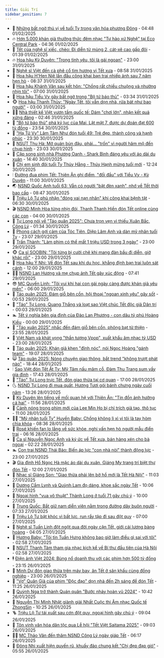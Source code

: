 ```yaml
---
title: Giải Trí
sidebar_position: 7
---
```


<!-- dantri-giai-tri:START -->
- 🤩 [Những bất ngờ thú vị về tuổi Tỵ trong văn hóa phương Đông](https://dantri.com.vn/giai-tri/nhung-bat-ngo-thu-vi-ve-tuoi-ty-trong-van-hoa-phuong-dong-20250129102310858.htm) - 04:48 01/02/2025
- 🔥 [Hơn 5.000 khán giả thưởng thức đêm nhạc &quot;Tự hào xứ Nghệ&quot; tại Eco Central Park](https://dantri.com.vn/giai-tri/hon-5000-khan-gia-thuong-thuc-dem-nhac-tu-hao-xu-nghe-tai-eco-central-park-20250201105921085.htm) - 04:36 01/02/2025
- 🚀 [Tết của nghệ sĩ xiếc, chèo: Đi diễn từ mùng 2, cát-xê cao gấp đôi](https://dantri.com.vn/giai-tri/tet-cua-nghe-si-xiec-cheo-di-dien-tu-mung-2-cat-xe-cao-gap-doi-20250125005323876.htm) - 01:39 01/02/2025
- 🔥 [Hoa hậu Kỳ Duyên: &quot;Trong tình yêu, tôi là gái ngoan&quot;](https://dantri.com.vn/giai-tri/hoa-hau-ky-duyen-trong-tinh-yeu-toi-la-gai-ngoan-20250131011215171.htm) - 23:00 31/01/2025
- 🌈 [Nghệ sĩ Việt đến cà phê cổ tìm hương vị Tết xưa](https://dantri.com.vn/giai-tri/nghe-si-viet-den-ca-phe-co-tim-huong-vi-tet-xua-20250131141426636.htm) - 08:58 31/01/2025
- 📝 [Hoa hậu H&#39;Hen Niê lần đầu công khai bạn trai nhiếp ảnh sau 7 năm hẹn hò](https://dantri.com.vn/giai-tri/hoa-hau-hhen-nie-lan-dau-cong-khai-ban-trai-nhiep-anh-sau-7-nam-hen-ho-20250131142144895.htm) - 08:37 31/01/2025
- 💪 [Hoa hậu Khánh Vân sau kết hôn: &quot;Chồng rất chiều chuộng và nhường nhịn tôi&quot;](https://dantri.com.vn/giai-tri/hoa-hau-khanh-van-sau-ket-hon-chong-rat-chieu-chuong-va-nhuong-nhin-toi-20250127171847801.htm) - 07:00 31/01/2025
- 🤡 [Hoa hậu Tiểu Vy gây bất ngờ trong &quot;Bộ tứ báo thủ&quot;](https://dantri.com.vn/giai-tri/hoa-hau-tieu-vy-gay-bat-ngo-trong-bo-tu-bao-thu-20250131103446393.htm) - 03:34 31/01/2025
- 🐵 [Hoa hậu Thanh Thủy: &quot;Ngày Tết, tôi vẫn dọn nhà, rửa bát như bao người&quot;](https://dantri.com.vn/giai-tri/hoa-hau-thanh-thuy-ngay-tet-toi-van-don-nha-rua-bat-nhu-bao-nguoi-20250102142817423.htm) - 03:00 31/01/2025
- 🧑‍🏫 [Nhà thiết kế Việt vươn tầm quốc tế: Dám &quot;chơi lớn&quot;, nhận kết quả xứng đáng](https://dantri.com.vn/tet-2025/nha-thiet-ke-viet-vuon-tam-quoc-te-dam-choi-lon-nhan-ket-qua-xung-dang-20250125174503527.htm) - 02:46 31/01/2025
- 💂 [&quot;Bộ tứ báo thủ&quot; phá kỷ lục của Mai, Lật mặt 7, được dự đoán đạt 600 tỷ đồng](https://dantri.com.vn/giai-tri/bo-tu-bao-thu-pha-ky-luc-cua-mai-lat-mat-7-duoc-du-doan-dat-600-ty-dong-20250130225235888.htm) - 23:54 30/01/2025
- 🤠 [&quot;Hạ Tử Vy&quot; Lâm Tâm Như đón tuổi 49: Trẻ đẹp, thành công và hạnh phúc](https://dantri.com.vn/giai-tri/ha-tu-vy-lam-tam-nhu-don-tuoi-49-tre-dep-thanh-cong-va-hanh-phuc-20250129115515754.htm) - 23:30 30/01/2025
- 🫶 [NSƯT Thu Hà: Mở quán bún đậu, phải… &quot;trốn&quot; vì người hâm mộ đến chụp hình](https://dantri.com.vn/giai-tri/nsut-thu-ha-mo-quan-bun-dau-phai-tron-vi-nguoi-ham-mo-den-chup-hinh-20250118114141088.htm) - 23:03 30/01/2025
- 🦏 [Cặp song sinh nhà Phương Oanh - Shark Bình đáng yêu với áo dài du xuân](https://dantri.com.vn/giai-tri/cap-song-sinh-nha-phuong-oanh-shark-binh-dang-yeu-voi-ao-dai-du-xuan-20250130164757718.htm) - 14:40 30/01/2025
- 🧰 [Chị em sinh đôi tuổi Tỵ Thúy Hằng - Thúy Hạnh mừng tuổi mới](https://dantri.com.vn/giai-tri/chi-em-sinh-doi-tuoi-ty-thuy-hang-thuy-hanh-mung-tuoi-moi-20250130140307430.htm) - 12:24 30/01/2025
- 🕯 [Đường đua phim Tết: Thiên Ân ghi điểm, &quot;đối đầu&quot; với Tiểu Vy - Kỳ Duyên](https://dantri.com.vn/giai-tri/duong-dua-phim-tet-thien-an-ghi-diem-doi-dau-voi-tieu-vy-ky-duyen-20250129234152791.htm) - 11:00 30/01/2025
- 🌏 [NSND Quốc Anh tuổi 63: Vẫn có người &quot;bật đèn xanh&quot;, nhớ về Tết thời bao cấp](https://dantri.com.vn/giai-tri/nsnd-quoc-anh-tuoi-63-van-co-nguoi-bat-den-xanh-nho-ve-tet-thoi-bao-cap-20250128012144532.htm) - 08:47 30/01/2025
- 🌈 [Triệu Lộ Tư phủ nhận &quot;đóng vai nạn nhân&quot; khi công khai bệnh tật](https://dantri.com.vn/giai-tri/trieu-lo-tu-phu-nhan-dong-vai-nan-nhan-khi-cong-khai-benh-tat-20250130110042244.htm) - 06:30 30/01/2025
- 🎬 [NSND Minh Hòa từng nhịn đói, Thanh Thanh Hiền đón Tết online cùng các con](https://dantri.com.vn/giai-tri/nsnd-minh-hoa-tung-nhin-doi-thanh-thanh-hien-don-tet-online-cung-cac-con-20250129023335019.htm) - 04:00 30/01/2025
- 👀 [Tự Long nói về &quot;Táo quân 2025&quot;: Chưa trọn vẹn vì thiếu Xuân Bắc, Công Lý](https://dantri.com.vn/giai-tri/tu-long-noi-ve-tao-quan-2025-chua-tron-ven-vi-thieu-xuan-bac-cong-ly-20250130053621093.htm) - 01:34 30/01/2025
- 🧰 [Phong cách gợi cảm của Tóc Tiên, Diệp Lâm Anh và dàn mỹ nhân tuổi Tỵ](https://dantri.com.vn/tet-2025/phong-cach-goi-cam-cua-toc-tien-diep-lam-anh-va-dan-my-nhan-tuoi-ty-20250118142509229.htm) - 23:07 29/01/2025
- 🧰 [Trấn Thành: &quot;Làm phim có thể mất 1 triệu USD trong 3 ngày&quot;](https://dantri.com.vn/giai-tri/tran-thanh-lam-phim-co-the-mat-1-trieu-usd-trong-3-ngay-20250126201030425.htm) - 23:00 29/01/2025
- 🐵 [Ca sĩ SOOBIN: &quot;Tôi từng bị cười chê khi mang đàn bầu đi diễn, giờ khác rồi&quot;](https://dantri.com.vn/giai-tri/ca-si-soobin-toi-tung-bi-cuoi-che-khi-mang-dan-bau-di-dien-gio-khac-roi-20241225201854715.htm) - 23:00 29/01/2025
- 🐘 [Hoa hậu Ý Nhi: Về đón Tết sau khi du học, khẳng định bạn trai luôn sát cánh](https://dantri.com.vn/tet-2025/hoa-hau-y-nhi-ve-don-tet-sau-khi-du-hoc-khang-dinh-ban-trai-luon-sat-canh-20250123213019775.htm) - 12:00 29/01/2025
- 🧑‍💻 [NSND Lan Hương và mẹ chụp ảnh Tết gây xúc động](https://dantri.com.vn/giai-tri/nsnd-lan-huong-va-me-chup-anh-tet-gay-xuc-dong-20250129110728845.htm) - 07:41 29/01/2025
- 😎 [MC Quyền Linh: &quot;Tôi vui khi hai con gái ngày càng được khán giả yêu mến&quot;](https://dantri.com.vn/giai-tri/mc-quyen-linh-toi-vui-khi-hai-con-gai-ngay-cang-duoc-khan-gia-yeu-men-20250124173049442.htm) - 06:00 29/01/2025
- 🧰 [Táo quân 2025: Đám giỗ bên cồn, hội thoại &quot;ngoan xinh yêu&quot; gây sốt](https://dantri.com.vn/giai-tri/tao-quan-2025-dam-gio-ben-con-hoi-thoai-ngoan-xinh-yeu-gay-sot-20250129043612536.htm) - 00:53 29/01/2025
- 🧰 [&quot;Táo&quot; Tự Long, Quang Thắng và loạt sao Việt chúc Tết độc giả Dân trí](https://dantri.com.vn/giai-tri/tao-tu-long-quang-thang-va-loat-sao-viet-chuc-tet-doc-gia-dan-tri-20250129034053904.htm) - 00:03 29/01/2025
- 🏊 [Tết ý nghĩa bên gia đình của Đào Lan Phương - con dâu tỷ phú Hoàng Kiều](https://dantri.com.vn/giai-tri/tet-y-nghia-ben-gia-dinh-cua-dao-lan-phuong-con-dau-ty-phu-hoang-kieu-20250123231741945.htm) - 00:00 29/01/2025
- 🌋 [&quot;Táo xuân 2025&quot; nhắc đến đám giỗ bên cồn, phông bạt từ thiện](https://dantri.com.vn/giai-tri/tao-xuan-2025-nhac-den-dam-gio-ben-con-phong-bat-tu-thien-20250129024503581.htm) - 23:55 28/01/2025
- 🔭 [Việt Nam và khát vọng &quot;thần tượng Vpop&quot;, xuất khẩu âm nhạc tỷ USD](https://dantri.com.vn/giai-tri/viet-nam-va-khat-vong-than-tuong-vpop-xuat-khau-am-nhac-ty-usd-20241028113645701.htm) - 23:00 28/01/2025
- 📝 [Táo quân 2025: Khán giả khen &quot;đỉnh nóc&quot;, nói Ngọc Hoàng &quot;gánh team&quot;](https://dantri.com.vn/giai-tri/tao-quan-2025-khan-gia-khen-dinh-noc-noi-ngoc-hoang-ganh-team-20250129003405005.htm) - 19:07 28/01/2025
- 😺 [Táo quân 2025: Nóng chuyện giao thông, bắt trend &quot;không trượt phát nào&quot;](https://dantri.com.vn/giai-tri/tao-quan-2025-nong-chuyen-giao-thong-bat-trend-khong-truot-phat-nao-20250129011254591.htm) - 18:44 28/01/2025
- 🕯 [Sao Việt đón Tết Ất Tỵ: Mỹ Tâm nấu mâm cỗ, Đàm Thu Trang sum vầy gia đình](https://dantri.com.vn/giai-tri/sao-viet-don-tet-at-ty-my-tam-nau-mam-co-dam-thu-trang-sum-vay-gia-dinh-20250128222406764.htm) - 17:43 28/01/2025
- 🦄 [&quot;Táo&quot; Tự Long trực Tết, đón giao thừa tại cơ quan](https://dantri.com.vn/giai-tri/tao-tu-long-truc-tet-don-giao-thua-tai-co-quan-20250128231338222.htm) - 17:00 28/01/2025
- 🌜 [NSND Tự Long đi mua quất, Hương Tươi gói bánh chưng ngày cuối năm](https://dantri.com.vn/giai-tri/nsnd-tu-long-di-mua-quat-huong-tuoi-goi-banh-chung-ngay-cuoi-nam-20250128182400808.htm) - 13:26 28/01/2025
- 👹 [Kỳ Duyên lên tiếng về mối quan hệ với Thiên Ân: &quot;Tin đồn ảnh hưởng cả hai&quot;](https://dantri.com.vn/giai-tri/ky-duyen-len-tieng-ve-moi-quan-he-voi-thien-an-tin-don-anh-huong-ca-hai-20250128171844050.htm) - 11:56 28/01/2025
- 🚀 [Cảnh nóng trong phim mới của Lee Min Ho bị chỉ trích giả tạo, thô tục](https://dantri.com.vn/giai-tri/canh-nong-trong-phim-moi-cua-lee-min-ho-bi-chi-trich-gia-tao-tho-tuc-20250128113146721.htm) - 11:00 28/01/2025
- 🧑‍💻 [&quot;Mỹ nhân tuổi Tỵ&quot; Huyền Baby: Chồng không lì xì vì tôi là tay hòm chìa khóa](https://dantri.com.vn/giai-tri/my-nhan-tuoi-ty-huyen-baby-chong-khong-li-xi-vi-toi-la-tay-hom-chia-khoa-20250127232551308.htm) - 08:36 28/01/2025
- 🦩 [Rosé khiến fan lo lắng về sức khỏe, nghi vấn hẹn hò người mẫu điển trai](https://dantri.com.vn/giai-tri/rose-khien-fan-lo-lang-ve-suc-khoe-nghi-van-hen-ho-nguoi-mau-dien-trai-20250128091858860.htm) - 06:16 28/01/2025
- 💫 [Ca sĩ Nguyễn Ngọc Anh và ký ức về Tết xưa, bán hàng xén cho bà ngoại](https://dantri.com.vn/giai-tri/ca-si-nguyen-ngoc-anh-va-ky-uc-ve-tet-xua-ban-hang-xen-cho-ba-ngoai-20250127233537692.htm) - 02:22 28/01/2025
- 🏊 [Con trai NSND Thái Bảo: Biến áp lực &quot;con nhà nòi&quot; thành động lực](https://dantri.com.vn/giai-tri/con-trai-nsnd-thai-bao-bien-ap-luc-con-nha-noi-thanh-dong-luc-20250113212120258.htm) - 23:00 27/01/2025
- 🎬 [Gia đình Hồ Ngọc Hà mặc áo dài du xuân, Giáng My trang trí biệt thự đón Tết](https://dantri.com.vn/tet-2025/gia-dinh-ho-ngoc-ha-mac-ao-dai-du-xuan-giang-my-trang-tri-biet-thu-don-tet-20250126182814696.htm) - 12:00 27/01/2025
- 💃 [Nhạc sĩ Giáng Son: &quot;Giao thừa phải lên bờ hồ mới là Tết Hà Nội&quot;](https://dantri.com.vn/giai-tri/nhac-si-giang-son-giao-thua-phai-len-bo-ho-moi-la-tet-ha-noi-20250127172125656.htm) - 11:03 27/01/2025
- 🌊 [Dương Cẩm Lynh và Quỳnh Lam đọ dáng, khoe sắc ngày Tết](https://dantri.com.vn/giai-tri/duong-cam-lynh-va-quynh-lam-do-dang-khoe-sac-ngay-tet-20250127155401771.htm) - 10:06 27/01/2025
- 🧰 [Ngoại hình &quot;vua võ thuật&quot; Thành Long ở tuổi 71 gây chú ý](https://dantri.com.vn/giai-tri/ngoai-hinh-vua-vo-thuat-thanh-long-o-tuoi-71-gay-chu-y-20250127132542368.htm) - 10:00 27/01/2025
- 🦣 [Trung Quốc: Bắt giữ nam diễn viên nằm trong đường dây buôn người](https://dantri.com.vn/giai-tri/trung-quoc-bat-giu-nam-dien-vien-nam-trong-duong-day-buon-nguoi-20250127125314898.htm) - 07:33 27/01/2025
- 🥷 [Triệu Lộ Tư bật khóc vì bất lực, run rẩy tập đi sau đột quỵ](https://dantri.com.vn/giai-tri/trieu-lo-tu-bat-khoc-vi-bat-luc-run-ray-tap-di-sau-dot-quy-20250127104047005.htm) - 07:00 27/01/2025
- 🦏 [Nghệ sĩ Tuấn Linh đột ngột qua đời ngày cận Tết, giới cải lương bàng hoàng](https://dantri.com.vn/giai-tri/nghe-si-tuan-linh-dot-ngot-qua-doi-ngay-can-tet-gioi-cai-luong-bang-hoang-20250127101903648.htm) - 04:05 27/01/2025
- 🫶 [Hương Baby: &quot;Tôi tin Tuấn Hưng không bao giờ làm điều gì sai với tôi&quot;](https://dantri.com.vn/giai-tri/huong-baby-toi-tin-tuan-hung-khong-bao-gio-lam-dieu-gi-sai-voi-toi-20250126201526529.htm) - 02:58 27/01/2025
- 💼 [NSƯT Thanh Tâm tham gia nhạc kịch kể về Bí thư đầu tiên của Hà Nội](https://dantri.com.vn/giai-tri/nsut-thanh-tam-tham-gia-nhac-kich-ke-ve-bi-thu-dau-tien-cua-ha-noi-20250127011829027.htm) - 02:58 27/01/2025
- 🕴 [Điện ảnh Việt 2024: Bùng nổ doanh thu với các phim hơn 500 tỷ đồng](https://dantri.com.vn/giai-tri/dien-anh-viet-2024-bung-no-doanh-thu-voi-cac-phim-hon-500-ty-dong-20250123110344177.htm) - 23:15 26/01/2025
- 🐲 [Minh Dự đón giao thừa trên máy bay, ăn Tết ở sân khấu cùng đồng nghiệp](https://dantri.com.vn/tet-2025/minh-du-don-giao-thua-tren-may-bay-an-tet-o-san-khau-cung-dong-nghiep-20250124134222148.htm) - 23:00 26/01/2025
- 🐘 [&quot;Vợ&quot; Quân Già của phim &quot;Độc đạo&quot; dọn nhà đến 2h sáng để đón Tết](https://dantri.com.vn/giai-tri/vo-quan-gia-cua-phim-doc-dao-don-nha-den-2h-sang-de-don-tet-20250124024703724.htm) - 11:25 26/01/2025
- 🤭 [Quỳnh Nga trở thành Quán quân &quot;Bước nhảy hoàn vũ 2024&quot;](https://dantri.com.vn/giai-tri/quynh-nga-tro-thanh-quan-quan-buoc-nhay-hoan-vu-2024-20250126170536095.htm) - 10:42 26/01/2025
- 💯 [Nguyễn Thị Minh Nhật giành giải Nhất Cuộc thi Âm nhạc Quốc tế ZhongSin](https://dantri.com.vn/giai-tri/nguyen-thi-minh-nhat-gianh-giai-nhat-cuoc-thi-am-nhac-quoc-te-zhongsin-20250126150258469.htm) - 10:25 26/01/2025
- 🪜 [Triệu Lộ Tư tái xuất sau cơn đột quỵ, ngoại hình gây chú ý](https://dantri.com.vn/giai-tri/trieu-lo-tu-tai-xuat-sau-con-dot-quy-ngoai-hinh-gay-chu-y-20250126105115877.htm) - 09:04 26/01/2025
- 👹 [Tôn vinh văn hóa dân tộc qua Lễ hội &quot;Tết Việt Saitama 2025&quot;](https://dantri.com.vn/giai-tri/ton-vinh-van-hoa-dan-toc-qua-le-hoi-tet-viet-saitama-2025-20250126151349374.htm) - 09:03 26/01/2025
- 🧑‍🏫 [MC Thảo Vân đến thăm NSND Công Lý ngày giáp Tết](https://dantri.com.vn/giai-tri/mc-thao-van-den-tham-nsnd-cong-ly-ngay-giap-tet-20250126125625544.htm) - 06:17 26/01/2025
- 🐘 [Đông Nhi xuất hiện quyến rũ, khuấy đảo chung kết &quot;Chị đẹp đạp gió&quot;](https://dantri.com.vn/giai-tri/dong-nhi-xuat-hien-quyen-ru-khuay-dao-chung-ket-chi-dep-dap-gio-20250126120110648.htm) - 05:55 26/01/2025<!-- dantri-giai-tri:END -->
